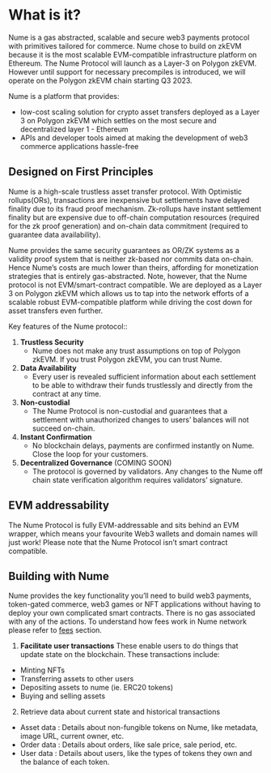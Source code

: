 # What is it?

Nume is a gas abstracted, scalable and secure web3 payments protocol with primitives tailored for commerce. Nume chose to build on zkEVM because it is the most scalable EVM-compatible infrastructure platform on Ethereum. The Nume Protocol will launch as a Layer-3 on Polygon zkEVM. However until support for necessary precompiles is introduced, we will operate on the Polygon zkEVM chain starting Q3 2023.

Nume is a platform that provides:

- low-cost scaling solution for crypto asset transfers deployed as a Layer 3 on Polygon zkEVM which settles on the most secure and decentralized layer 1 - Ethereum
- APIs and developer tools aimed at making the development of web3 commerce applications hassle-free

## Designed on First Principles

Nume is a high-scale trustless asset transfer protocol. With Optimistic rollups(ORs), transactions are inexpensive but settlements have delayed finality due to its fraud proof mechanism. Zk-rollups have instant settlement finality but are expensive due to off-chain computation resources (required for the zk proof generation) and on-chain data commitment (required to guarantee data availability).

Nume provides the same security guarantees as OR/ZK systems as a validity proof system that is neither zk-based nor commits data on-chain. Hence Nume’s costs are much lower than theirs, affording for monetization strategies that is entirely gas-abstracted. Note, however, that the Nume protocol is not EVM/smart-contract compatible. We are deployed as a Layer 3 on Polygon zkEVM which allows us to tap into the network efforts of a scalable robust EVM-compatible platform while driving the cost down for asset transfers even further.

Key features of the Nume protocol::

1. **Trustless Security**
   - Nume does not make any trust assumptions on top of Polygon zkEVM. If you trust Polygon zkEVM, you can trust Nume.
2. **Data Availability**
   - Every user is revealed sufficient information about each settlement to be able to withdraw their funds trustlessly and directly from the contract at any time.
3. **Non-custodial**
   - The Nume Protocol is non-custodial and guarantees that a settlement with unauthorized changes to users’ balances will not succeed on-chain.
4. **Instant Confirmation**
   - No blockchain delays, payments are confirmed instantly on Nume. Close the loop for your customers.
5. **Decentralized Governance** (COMING SOON)
   - The protocol is governed by validators. Any changes to the Nume off chain state verification algorithm requires validators’ signature.


## EVM addressability

The Nume Protocol is fully EVM-addressable and sits behind an EVM wrapper, which means your favourite Web3 wallets and domain names will just work! Please note that the Nume Protocol isn’t smart contract compatible.

## Building with Nume

Nume provides the key functionality you’ll need to build web3 payments, token-gated commerce, web3 games or NFT applications without having to deploy your own complicated smart contracts. There is no gas associated with any of the actions. To understand how fees work in Nume network please refer to [fees](nume/fees.md) section.

1. **Facilitate user transactions**
   These enable users to do things that update state on the blockchain. These transactions include:

- Minting NFTs
- Transferring assets to other users
- Depositing assets to nume (ie. ERC20 tokens)
- Buying and selling assets

2. Retrieve data about current state and historical transactions

- Asset data : Details about non-fungible tokens on Nume, like metadata, image URL, current owner, etc.
- Order data : Details about orders, like sale price, sale period, etc.
- User data : Details about users, like the types of tokens they own and the balance of each token.

